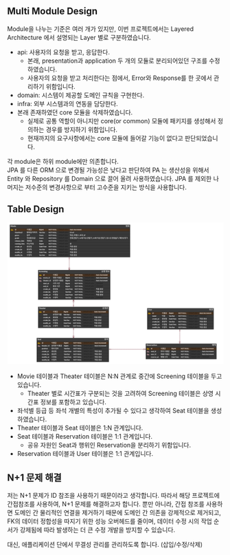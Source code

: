 ## Multi Module Design
Module을 나누는 기준은 여러 개가 있지만, 이번 프로젝트에서는 Layered Architecture 에서 설명되는 Layer 별로 구분하였습니다.
- api: 사용자의 요청을 받고, 응답한다. 
  - 본래, presentation과 application 두 개의 모듈로 분리되어있던 구조를 수정하였습니다.
  - 사용자의 요청을 받고 처리한다는 점에서, Error와 Response를 한 곳에서 관리하기 위함입니다.
- domain: 시스템이 제공할 도메인 규칙을 구현한다.
- infra: 외부 시스템과의 연동을 담당한다.
- 본래 존재하였던 core 모듈을 삭제하였습니다.
  - 실제로 공통 역할이 아니지만 core(or common) 모듈에 패키지를 생성해서 정의하는 경우를 방지하기 위함입니다.
  - 현재까지의 요구사항에서는 core 모듈에 들어갈 기능이 없다고 판단되었습니다.

각 module은 하위 module에만 의존합니다. <br>
JPA 를 다른 ORM 으로 변경될 가능성은 낮다고 판단하여 PA 는 생산성을 위해서 Entity 와 Repository 를 Domain 으로 끌어 올려 사용하였습니다.
JPA 를 제외한 나머지는 저수준의 변경사항으로 부터 고수준을 지키는 방식을 사용합니다.

## Table Design
![img_2.png](img_2.png)
- Movie 테이블과 Theater 테이블은 N:N 관계로 중간에 Screening 테이블을 두고 있습니다.
  - Theater 별로 시간표가 구분되는 것을 고려하여 Screening 테이블은 상영 시간표 정보를 포함하고 있습니다.
- 좌석별 등급 등 좌석 개별의 특성이 추가될 수 있다고 생각하여 Seat 테이블을 생성하였습니다.
- Theater 테이블과 Seat 테이블은 1:N 관계입니다.
- Seat 테이블과 Reservation 테이블은 1:1 관계입니다.
  - 공유 자원인 Seat과 행위인 Reservation을 분리하기 위함입니다.
- Reservation 테이블과 User 테이블은 1:1 관계입니다.

## N+1 문제 해결
저는 N+1 문제가 ID 참조을 사용하기 때문이라고 생각합니다. 따라서 해당 프로젝트에 간접참조를 사용하여, N+1 문제를 해결하고자 합니다. 
뿐만 아니라, 간접 참조를 사용하면 도메인 간 물리적인 연결을 제거하기 때문에 도메인 간 의존을 강제적으로 제거되고, FK의 데이터 정합성을 따지기 위한 성능 오버헤드를 줄이며, 데이터 수정 시의 작업 순서가 강제됨에 따라 발생하는 더 큰 수정 개발을 방지할 수 있습니다.

대신, 애플리케이션 단에서 무결성 관리를 관리하도록 합니다. (삽입/수정/삭제)